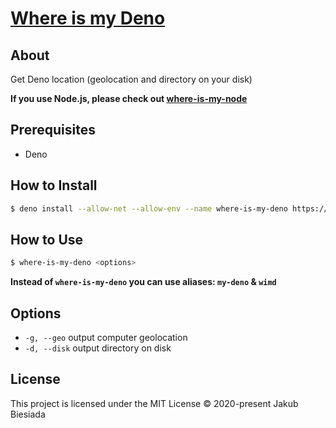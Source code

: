 # [Where is my Deno](https://github.com/awesome-cli/where-is-my-deno)

## About

Get Deno location (geolocation and directory on your disk)

**If you use Node.js, please check out [where-is-my-node](https://github.com/awesome-cli/where-is-my-node)**

## Prerequisites

- Deno

## How to Install

```sh
$ deno install --allow-net --allow-env --name where-is-my-deno https://raw.githubusercontent.com/awesome-cli/where-is-my-deno/master/mod.ts
```

## How to Use

```sh
$ where-is-my-deno <options>
```

**Instead of `where-is-my-deno` you can use aliases: `my-deno` & `wimd`**

## Options

- `-g, --geo` output computer geolocation
- `-d, --disk` output directory on disk

## License

This project is licensed under the MIT License © 2020-present Jakub Biesiada
